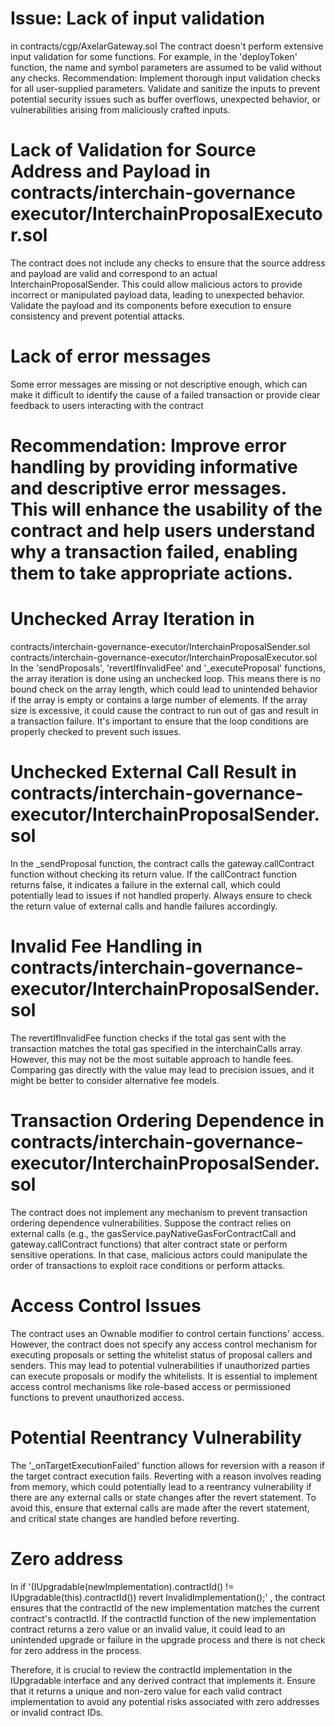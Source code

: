 # Issue: Lack of input validation 
in contracts/cgp/AxelarGateway.sol
The contract doesn't perform extensive input validation for some functions. For example, in the 'deployToken' function, the name and symbol parameters are assumed to be valid without any checks.
Recommendation: Implement thorough input validation checks for all user-supplied parameters. Validate and sanitize the inputs to prevent potential security issues such as buffer overflows, unexpected behavior, or vulnerabilities arising from maliciously crafted inputs.

# Lack of Validation for Source Address and Payload in contracts/interchain-governance executor/InterchainProposalExecutor.sol
The contract does not include any checks to ensure that the source address and payload are valid and correspond to an actual InterchainProposalSender. This could allow malicious actors to provide incorrect or manipulated payload data, leading to unexpected behavior. Validate the payload and its components before execution to ensure consistency and prevent potential attacks.

# Lack of error messages
 Some error messages are missing or not descriptive enough, which can make it difficult to identify the cause of a failed transaction or provide clear feedback to users interacting with the contract
# Recommendation: Improve error handling by providing informative and descriptive error messages. This will enhance the usability of the contract and help users understand why a transaction failed, enabling them to take appropriate actions.

# Unchecked Array Iteration in 
contracts/interchain-governance-executor/InterchainProposalSender.sol
contracts/interchain-governance-executor/InterchainProposalExecutor.sol
In the 'sendProposals', 'revertIfInvalidFee' and  '_executeProposal' functions, the array iteration is done using an unchecked loop. This means there is no bound check on the array length, which could lead to unintended behavior if the array is empty or contains a large number of elements. If the array size is excessive, it could cause the contract to run out of gas and result in a transaction failure. It's important to ensure that the loop conditions are properly checked to prevent such issues.

# Unchecked External Call Result in contracts/interchain-governance-executor/InterchainProposalSender.sol
In the _sendProposal function, the contract calls the gateway.callContract function without checking its return value. If the callContract function returns false, it indicates a failure in the external call, which could potentially lead to issues if not handled properly. Always ensure to check the return value of external calls and handle failures accordingly.

# Invalid Fee Handling in contracts/interchain-governance-executor/InterchainProposalSender.sol
The revertIfInvalidFee function checks if the total gas sent with the transaction matches the total gas specified in the interchainCalls array. However, this may not be the most suitable approach to handle fees. Comparing gas directly with the value may lead to precision issues, and it might be better to consider alternative fee models.

# Transaction Ordering Dependence in contracts/interchain-governance-executor/InterchainProposalSender.sol
The contract does not implement any mechanism to prevent transaction ordering dependence vulnerabilities. Suppose the contract relies on external calls (e.g., the gasService.payNativeGasForContractCall and gateway.callContract functions) that alter contract state or perform sensitive operations. In that case, malicious actors could manipulate the order of transactions to exploit race conditions or perform attacks.

# Access Control Issues 
The contract uses an Ownable modifier to control certain functions' access. However, the contract does not specify any access control mechanism for executing proposals or setting the whitelist status of proposal callers and senders. This may lead to potential vulnerabilities if unauthorized parties can execute proposals or modify the whitelists. It is essential to implement access control mechanisms like role-based access or permissioned functions to prevent unauthorized access.

# Potential Reentrancy Vulnerability
The '_onTargetExecutionFailed' function allows for reversion with a reason if the target contract execution fails. Reverting with a reason involves reading from memory, which could potentially lead to a reentrancy vulnerability if there are any external calls or state changes after the revert statement. To avoid this, ensure that external calls are made after the revert statement, and critical state changes are handled before reverting.

# Zero address
In if '(IUpgradable(newImplementation).contractId() != IUpgradable(this).contractId()) revert InvalidImplementation();' , the contract ensures that the contractId of the new implementation matches the current contract's contractId. If the contractId function of the new implementation contract returns a zero value or an invalid value, it could lead to an unintended upgrade or failure in the upgrade process and there is not check for zero address in the process.

Therefore, it is crucial to review the contractId implementation in the IUpgradable interface and any derived contract that implements it. Ensure that it returns a unique and non-zero value for each valid contract implementation to avoid any potential risks associated with zero addresses or invalid contract IDs.